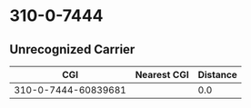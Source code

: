 # 310-0-7444
## Unrecognized Carrier


| CGI | Nearest CGI | Distance |
|-----|-------------|----------|
| 310-0-7444-60839681 |  | 0.0 |
